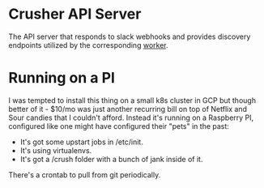 # Crusher API Server

The API server that responds to slack webhooks and provides discovery endpoints
utilized by the corresponding [worker](https://github.com/jacobstr/reserver).

# Running on a PI

I was tempted to install this thing on a small k8s cluster in GCP but though
better of it - $10/mo was just another recurring bill on top of Netflix and
Sour candies that I couldn't afford. Instead it's running on a Raspberry PI,
configured like one might have configured their "pets" in the past:

- It's got some upstart jobs in /etc/init.
- It's using virtualenvs.
- It's got a /crush folder with a bunch of jank inside of it.

There's a crontab to pull from git periodically.
